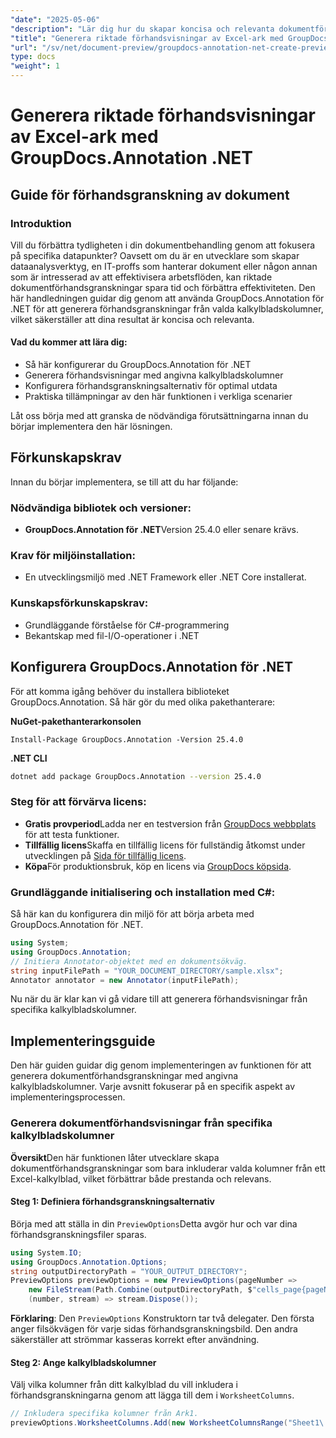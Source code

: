 ```yaml
---
"date": "2025-05-06"
"description": "Lär dig hur du skapar koncisa och relevanta dokumentförhandsvisningar från specifika kalkylbladskolumner med GroupDocs.Annotation för .NET. Perfekt för att effektivisera arbetsflöden inom dataanalys och IT-hantering."
"title": "Generera riktade förhandsvisningar av Excel-ark med GroupDocs.Annotation .NET"
"url": "/sv/net/document-preview/groupdocs-annotation-net-create-previews-worksheet-columns/"
type: docs
"weight": 1
---
```


# Generera riktade förhandsvisningar av Excel-ark med GroupDocs.Annotation .NET
## Guide för förhandsgranskning av dokument
### Introduktion
Vill du förbättra tydligheten i din dokumentbehandling genom att fokusera på specifika datapunkter? Oavsett om du är en utvecklare som skapar dataanalysverktyg, en IT-proffs som hanterar dokument eller någon annan som är intresserad av att effektivisera arbetsflöden, kan riktade dokumentförhandsgranskningar spara tid och förbättra effektiviteten. Den här handledningen guidar dig genom att använda GroupDocs.Annotation för .NET för att generera förhandsgranskningar från valda kalkylbladskolumner, vilket säkerställer att dina resultat är koncisa och relevanta.

#### Vad du kommer att lära dig:
- Så här konfigurerar du GroupDocs.Annotation för .NET
- Generera förhandsvisningar med angivna kalkylbladskolumner
- Konfigurera förhandsgranskningsalternativ för optimal utdata
- Praktiska tillämpningar av den här funktionen i verkliga scenarier

Låt oss börja med att granska de nödvändiga förutsättningarna innan du börjar implementera den här lösningen.
## Förkunskapskrav
Innan du börjar implementera, se till att du har följande:

### Nödvändiga bibliotek och versioner:
- **GroupDocs.Annotation för .NET**Version 25.4.0 eller senare krävs.

### Krav för miljöinstallation:
- En utvecklingsmiljö med .NET Framework eller .NET Core installerat.

### Kunskapsförkunskapskrav:
- Grundläggande förståelse för C#-programmering
- Bekantskap med fil-I/O-operationer i .NET
## Konfigurera GroupDocs.Annotation för .NET
För att komma igång behöver du installera biblioteket GroupDocs.Annotation. Så här gör du med olika pakethanterare:

**NuGet-pakethanterarkonsolen**
```plaintext
Install-Package GroupDocs.Annotation -Version 25.4.0
```

**\.NET CLI**
```bash
dotnet add package GroupDocs.Annotation --version 25.4.0
```

### Steg för att förvärva licens:
- **Gratis provperiod**Ladda ner en testversion från [GroupDocs webbplats](https://releases.groupdocs.com/annotation/net/) för att testa funktioner.
- **Tillfällig licens**Skaffa en tillfällig licens för fullständig åtkomst under utvecklingen på [Sida för tillfällig licens](https://purchase.groupdocs.com/temporary-license/).
- **Köpa**För produktionsbruk, köp en licens via [GroupDocs köpsida](https://purchase.groupdocs.com/buy).
### Grundläggande initialisering och installation med C#:
Så här kan du konfigurera din miljö för att börja arbeta med GroupDocs.Annotation för .NET.
```csharp
using System;
using GroupDocs.Annotation;
// Initiera Annotator-objektet med en dokumentsökväg.
string inputFilePath = "YOUR_DOCUMENT_DIRECTORY/sample.xlsx";
Annotator annotator = new Annotator(inputFilePath);
```
Nu när du är klar kan vi gå vidare till att generera förhandsvisningar från specifika kalkylbladskolumner.
## Implementeringsguide
Den här guiden guidar dig genom implementeringen av funktionen för att generera dokumentförhandsgranskningar med angivna kalkylbladskolumner. Varje avsnitt fokuserar på en specifik aspekt av implementeringsprocessen.
### Generera dokumentförhandsvisningar från specifika kalkylbladskolumner
**Översikt**Den här funktionen låter utvecklare skapa dokumentförhandsgranskningar som bara inkluderar valda kolumner från ett Excel-kalkylblad, vilket förbättrar både prestanda och relevans.
#### Steg 1: Definiera förhandsgranskningsalternativ
Börja med att ställa in din `PreviewOptions`Detta avgör hur och var dina förhandsgranskningsfiler sparas.
```csharp
using System.IO;
using GroupDocs.Annotation.Options;
string outputDirectoryPath = "YOUR_OUTPUT_DIRECTORY";
PreviewOptions previewOptions = new PreviewOptions(pageNumber => 
    new FileStream(Path.Combine(outputDirectoryPath, $"cells_page{pageNumber}.png"), FileMode.Create),
    (number, stream) => stream.Dispose());
```
**Förklaring**: Den `PreviewOptions` Konstruktorn tar två delegater. Den första anger filsökvägen för varje sidas förhandsgranskningsbild. Den andra säkerställer att strömmar kasseras korrekt efter användning.
#### Steg 2: Ange kalkylbladskolumner
Välj vilka kolumner från ditt kalkylblad du vill inkludera i förhandsgranskningarna genom att lägga till dem i `WorksheetColumns`.
```csharp
// Inkludera specifika kolumner från Ark1.
previewOptions.WorksheetColumns.Add(new WorksheetColumnsRange("Sheet1\